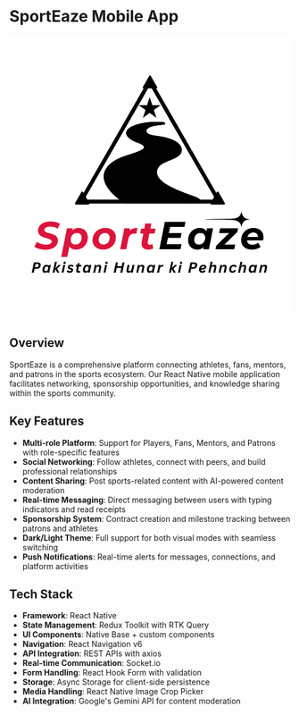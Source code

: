 # SportEaze Mobile App

![SportEaze Logo](./src/assets/images/splash_logo_duo.png)

## Overview

SportEaze is a comprehensive platform connecting athletes, fans, mentors, and patrons in the sports ecosystem. Our React Native mobile application facilitates networking, sponsorship opportunities, and knowledge sharing within the sports community.

## Key Features

- **Multi-role Platform**: Support for Players, Fans, Mentors, and Patrons with role-specific features
- **Social Networking**: Follow athletes, connect with peers, and build professional relationships
- **Content Sharing**: Post sports-related content with AI-powered content moderation
- **Real-time Messaging**: Direct messaging between users with typing indicators and read receipts
- **Sponsorship System**: Contract creation and milestone tracking between patrons and athletes
- **Dark/Light Theme**: Full support for both visual modes with seamless switching
- **Push Notifications**: Real-time alerts for messages, connections, and platform activities

## Tech Stack

- **Framework**: React Native
- **State Management**: Redux Toolkit with RTK Query
- **UI Components**: Native Base + custom components
- **Navigation**: React Navigation v6
- **API Integration**: REST APIs with axios
- **Real-time Communication**: Socket.io
- **Form Handling**: React Hook Form with validation
- **Storage**: Async Storage for client-side persistence
- **Media Handling**: React Native Image Crop Picker
- **AI Integration**: Google's Gemini API for content moderation
